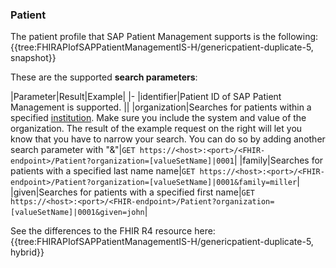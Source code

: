 ### Patient 
The patient profile that SAP Patient Management supports is the following: 
{{tree:FHIRAPIofSAPPatientManagementIS-H/genericpatient-duplicate-5, snapshot}}

These are the supported **search parameters**:

|Parameter|Result|Example|
|-
|identifier|Patient ID of SAP Patient Management is supported. ||
|organization|Searches for patients within a specified [institution](https://help.sap.com/saphelp_dbm800/helpdata/en/b8/ad499a237e495e92fe785f6b2fd811/content.htm?no_cache=true). Make sure you include the system and value of the organization. The result of the example request on the right will let you know that you have to narrow your search. You can do so by adding another search parameter with "&"|`GET https://<host>:<port>/<FHIR-endpoint>/Patient?organization=[valueSetName]|0001`|
|family|Searches for patients with a specified last name name|`GET https://<host>:<port>/<FHIR-endpoint>/Patient?organization=[valueSetName]|0001&family=miller`|
|given|Searches for patients with a specified first name|`GET https://<host>:<port>/<FHIR-endpoint>/Patient?organization=[valueSetName]|0001&given=john`|

See the differences to the FHIR R4 resource here:
{{tree:FHIRAPIofSAPPatientManagementIS-H/genericpatient-duplicate-5, hybrid}}
